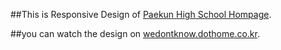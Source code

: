 ##This is Responsive Design of [Paekun High School Hompage](http://paekun.hs.kr/).

##you can watch the design on [wedontknow.dothome.co.kr](http://wedontknow.dothome.co.kr).
